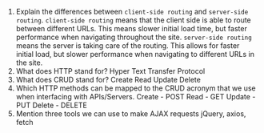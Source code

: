 1.  Explain the differences between `client-side routing` and `server-side routing`.
  `client-side routing` means that the client side is able to route between different URLs. This means slower initial load time, but faster performance when navigating throughout the site. `server-side routing` means the server is taking care of the routing. This allows for faster initial load, but slower performance when navigating to different URLs in the site.
1.  What does HTTP stand for?
  Hyper Text Transfer Protocol
1.  What does CRUD stand for?
  Create Read Update Delete
1.  Which HTTP methods can be mapped to the CRUD acronym that we use when interfacing with APIs/Servers.
Create - POST
Read - GET
Update - PUT
Delete - DELETE
1.  Mention three tools we can use to make AJAX requests
jQuery, axios, fetch